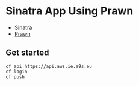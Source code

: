 # Sinatra App Using Prawn

* [Sinatra](http://www.sinatrarb.com/)
* [Prawn](https://github.com/prawnpdf/prawn)


## Get started

    cf api https://api.aws.ie.a9s.eu
    cf login
    cf push
